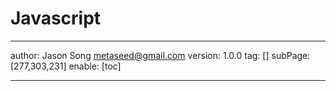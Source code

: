 # Javascript
---
author: Jason Song <metaseed@gmail.com>
version: 1.0.0
tag: []
subPage: [277,303,231]
enable: [toc]

---

